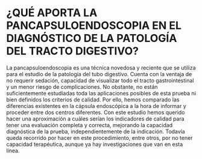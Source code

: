 # ¿QUÉ APORTA LA PANCAPSULOENDOSCOPIA EN EL DIAGNÓSTICO DE LA PATOLOGÍA DEL TRACTO DIGESTIVO?
La pancapsuloendoscopia es una técnica novedosa y reciente que se utiliza para el estudio de la patología del tubo digestivo. Cuenta con la ventaja de no requerir sedación, capacidad de visualizar todo el tracto gastrointestinal y un menor riesgo de complicaciones. No obstante, no están suficientemente estudiadas toda las aplicaciones posibles de esta prueba ni bien definidos los criterios de calidad. Por ello, hemos comparado las diferencias existentes en la cápsula endoscópica a la hora de informar y proceder entre dos centros diferentes. Con este estudio hemos querido hacer una aproximación a cuáles serían los indicadores de calidad para tener una evaluación completa y correcta, mejorando la capacidad diagnóstica de la prueba, independientemente de la indicación. Todavía queda recorrido por hacer en este procedimiento, entre otros, por no tener capacidad terapéutica, aunque ya hay investigaciones que van en esta línea.

